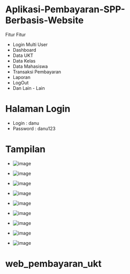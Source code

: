 # Aplikasi-Pembayaran-SPP-Berbasis-Website

Fitur Fitur 

* Login Multi User
* Dashboard
* Data UKT
* Data Kelas 
* Data Mahasiswa
* Transaksi Pembayaran
* Laporan 
* LogOut
* Dan Lain - Lain

# Halaman Login

* Login     : danu
* Password  : danu123

# Tampilan

* ![image](https://github.com/danuteguhherip/web_pembayaran_ukt/assets/124540466/c861a6fa-057d-4325-a2e7-11bad39168b0)
  
* ![image](https://github.com/danuteguhherip/web_pembayaran_ukt/assets/124540466/fa96d7b6-1b70-4904-bf60-e8a11abaf450)
  
* ![image](https://github.com/danuteguhherip/web_pembayaran_ukt/assets/124540466/812c1c7f-601d-45b8-bf52-f57ec7ef1a9f)
  
* ![image](https://github.com/danuteguhherip/web_pembayaran_ukt/assets/124540466/7ff07343-8bed-458d-907c-ec2d03acf9d6)
  
* ![image](https://github.com/danuteguhherip/web_pembayaran_ukt/assets/124540466/e3009b0f-71d5-4b67-9e24-51883963826b)
  
* ![image](https://github.com/danuteguhherip/web_pembayaran_ukt/assets/124540466/3851f533-e849-46be-8147-2335547469ce)
  
* ![image](https://github.com/danuteguhherip/web_pembayaran_ukt/assets/124540466/fa71792f-fcee-450f-b5cd-62fdf203a1f1)
  
* ![image](https://github.com/danuteguhherip/web_pembayaran_ukt/assets/124540466/eaee63b2-c147-4908-bcef-926e39595928)
  
* ![image](https://github.com/danuteguhherip/web_pembayaran_ukt/assets/124540466/6e3dfe01-2cd2-4061-82ab-a1388193e37a)

# web_pembayaran_ukt
